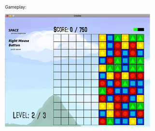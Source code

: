 Gameplay: 

![alt text][gameplay_gif]

[gameplay_gif]: https://github.com/PedroNCordeiro/Oreslike/blob/master/assets/images/gameplay_gif.gif "Gameplay GIF"
